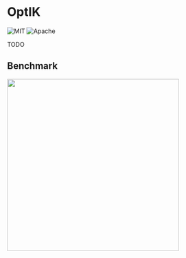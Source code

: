 # OptIK

<p>
    <img alt="MIT"    src="https://img.shields.io/badge/license-MIT-blue.svg">
    <img alt="Apache" src="https://img.shields.io/badge/license-Apache-blue.svg">
</p>

TODO

## Benchmark

<img height="400" src="https://user-images.githubusercontent.com/233860/270459004-2b5e2186-76d7-446f-86ab-b24a33ad92f2.png">
